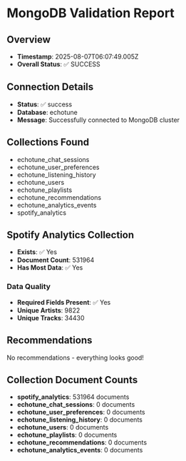 # MongoDB Validation Report

## Overview
- **Timestamp**: 2025-08-07T06:07:49.005Z
- **Overall Status**: ✅ SUCCESS

## Connection Details
- **Status**: ✅ success
- **Database**: echotune
- **Message**: Successfully connected to MongoDB cluster

## Collections Found
- echotune_chat_sessions
- echotune_user_preferences
- echotune_listening_history
- echotune_users
- echotune_playlists
- echotune_recommendations
- echotune_analytics_events
- spotify_analytics

## Spotify Analytics Collection
- **Exists**: ✅ Yes
- **Document Count**: 531964
- **Has Most Data**: ✅ Yes

### Data Quality

- **Required Fields Present**: ✅ Yes
- **Unique Artists**: 9822
- **Unique Tracks**: 34430


## Recommendations
No recommendations - everything looks good!

## Collection Document Counts
- **spotify_analytics**: 531964 documents
- **echotune_chat_sessions**: 0 documents
- **echotune_user_preferences**: 0 documents
- **echotune_listening_history**: 0 documents
- **echotune_users**: 0 documents
- **echotune_playlists**: 0 documents
- **echotune_recommendations**: 0 documents
- **echotune_analytics_events**: 0 documents
